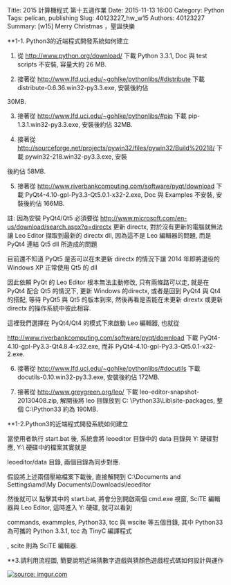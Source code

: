 Title: 2015 計算機程式 第十五週作業 
Date: 2015-11-13 16:00
Category: Python
Tags: pelican, publishing
Slug: 40123227_hw_w15
Authors: 40123227
Summary:  [w15] Merry Christmas ，聖誕快樂




**1-1. Python3的近端程式開發系統如何建立

1. 從 http://www.python.org/download/ 下載 Python 3.3.1, Doc 與 test scripts 不安裝, 容量大約 26 MB.

2. 接著從 http://www.lfd.uci.edu/~gohlke/pythonlibs/#distribute 下載 distribute-0.6.36.win32-py3.3.‌exe, 安裝後約佔

30MB.

3. 接著從 http://www.lfd.uci.edu/~gohlke/pythonlibs/#pip 下載 pip-1.3.1.win32-py3.3.‌exe, 安裝後約佔 32MB.

4. 接著從 http://sourceforge.net/projects/pywin32/files/pywin32/Build%20218/ 下載 pywin32-218.win32-py3.3.exe, 安裝

後約佔 58MB.

5. 接著從 http://www.riverbankcomputing.com/software/pyqt/download 下載 PyQt4-4.10-gpl-Py3.3-Qt5.0.1-x32-2.exe, Doc
與 Examples 不安裝, 安裝後約佔 166MB.

註: 因為安裝 PyQt4/Qt5 必須要從 http://www.microsoft.com/en-us/download/search.aspx?q=directx 更新 directx, 對於沒有更新的電腦就無法讓 Leo Editor 擷取到最新的 directx dll, 因為這不是 Leo 編輯器的問題, 而是 PyQt4 連結 Qt5 dll 所造成的問題

目前還不知道 PyQt5 是否可以在未更新 directx 的情況下讓 2014 年即將退役的 Windows XP 正常使用 Qt5 的 dll

因此依賴 PyQt 的 Leo Editor 根本無法主動修改, 只有兩條路可以走, 就是在 PyQt4 配合 Qt5 的情況下, 更新 Windows 的directx, 或者是回到 PyQt4 與 Qt4 的搭配, 等待 PyQt5 與 Qt5 的版本到來, 然後再看是否能在未更新 dirextx 或更新directx 的操作系統中彼此相容.

這裡我們選擇在 PyQt4/Qt4 的模式下來啟動 Leo 編輯器, 也就從

http://www.riverbankcomputing.com/software/pyqt/download 下載 PyQt4-4.10-gpl-Py3.3-Qt4.8.4-x32.exe, 而非 PyQt4-4.10-gpl-Py3.3-Qt5.0.1-x32-2.exe.

6. 接著從 http://www.lfd.uci.edu/~gohlke/pythonlibs/#docutils 下載 docutils-0.10.win32-py3.3.‌exe, 安裝後約佔 172MB.

7. 接著從 http://www.greygreen.org/leo/ 下載 leo-editor-snapshot-20130408.zip, 解開後將 leo 目錄放到 C:
\Python33\Lib\site-packages\, 整個 C:\Python33 約為 190MB.


**1-2.Python3的近端程式開發系統如何建立


當使用者執行 start.bat 後, 系統會將 leoeditor 目錄中的 data 目錄與 Y: 硬碟對應, Y:\ 硬碟中的檔案其實就是

leoeditor/data 目錄, 兩個目錄為同步對應.

假設將上述兩個壓縮檔案下載後, 直接解開到 C:\Documents and Settings\amd\My Documents\Downloads\leoeditor

然後就可以
點擊其中的 start.bat, 將會分別開啟兩個 cmd.exe 視窗, SciTE 編輯器與 Leo Editor, 這時進入 Y: 硬碟, 就可以看到

commands, exammples, Python33, tcc 與 wscite 等五個目錄, 其中 Python33 為可攜的 Python 3.3.1, tcc 為 TinyC 編譯程式

, scite 則為 SciTE 編輯器.



**3.請利用流程圖, 簡要說明近端猜數字遊戲與猜顏色遊戲程式碼如何設計與運作

<a href="http://imgur.com/P9vZLUM"><img src="http://i.imgur.com/P9vZLUM.jpg" title="source: imgur.com" />

